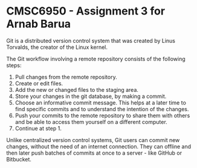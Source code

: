 # CMSC6950 - Assignment 3 for Arnab Barua

Git is a distributed version control system that was created by Linus Torvalds, the creator of the Linux kernel.

The Git workflow involving a remote repository consists of the following steps: 

1. Pull changes from the remote repository.
2. Create or edit files.
3. Add the new or changed files to the staging area.
4. Store your changes in the git database, by making a commit.
5. Choose an informative commit message. This helps at a later time to find specific commits and to understand the intention of the changes.
6. Push your commits to the remote repository to share them with others and be able to access them yourself on a different computer.
7. Continue at step 1.

Unlike centralized version control systems, Git users can commit new changes, without the need of an internet connection. They can offline and then later push batches of commits at once to a server - like GitHub or Bitbucket.
